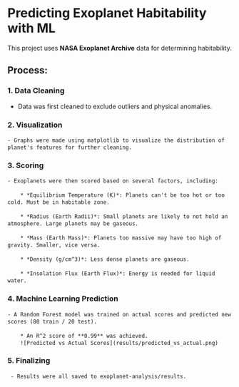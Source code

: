 # Predicting Exoplanet Habitability with ML

This project uses **NASA Exoplanet Archive** data for determining habitability.

## Process:

### 1. Data Cleaning

- Data was first cleaned to exclude outliers and physical anomalies.

### 2. Visualization

    - Graphs were made using matplotlib to visualize the distribution of planet's features for further cleaning.

### 3. Scoring

    - Exoplanets were then scored based on several factors, including:

        * *Equilibrium Temperature (K)*: Planets can't be too hot or too cold. Must be in habitable zone.

        * *Radius (Earth Radii)*: Small planets are likely to not hold an atmosphere. Large planets may be gaseous.

        * *Mass (Earth Mass)*: Planets too massive may have too high of gravity. Smaller, vice versa.

        * *Density (g/cm^3)*: Less dense planets are gaseous.

        * *Insolation Flux (Earth Flux)*: Energy is needed for liquid water.

### 4. Machine Learning Prediction

    - A Random Forest model was trained on actual scores and predicted new scores (80 train / 20 test).

        * An R^2 score of **0.99** was achieved.
        ![Predicted vs Actual Scores](results/predicted_vs_actual.png)

### 5. Finalizing
     - Results were all saved to exoplanet-analysis/results.